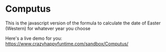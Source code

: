 # Computus
This is the javascript version of the formula to calculate the date of Easter (Western) for whatever year you choose

Here's a live demo for you: https://www.crazyhappyfuntime.com/sandbox/Computus/

